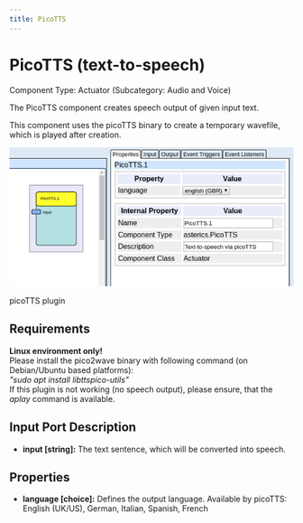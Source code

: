```yaml
---
title: PicoTTS
---
```


# PicoTTS (text-to-speech)

Component Type: Actuator (Subcategory: Audio and Voice)

The PicoTTS component creates speech output of given input text.

This component uses the picoTTS binary to create a temporary wavefile, which is played after creation.

![Screenshot: picoTTS plugin](./img/picotts.png "Screenshot: picoTTS plugin")

picoTTS plugin

## Requirements

**Linux environment only!**  
Please install the pico2wave binary with following command (on Debian/Ubuntu based platforms):  
_"sudo apt install libttspico-utils"_  
If this plugin is not working (no speech output), please ensure, that the _aplay_ command is available.

## Input Port Description

*   **input \[string\]:** The text sentence, which will be converted into speech.

## Properties

*   **language \[choice\]:** Defines the output language. Available by picoTTS: English (UK/US), German, Italian, Spanish, French
